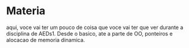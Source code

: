 # Materia

aqui, voce vai ter um pouco de coisa que voce vai ter que ver durante a disciplina de AEDs1. Desde o basico, ate a parte de OO, ponteiros e alocacao de memoria dinamica.